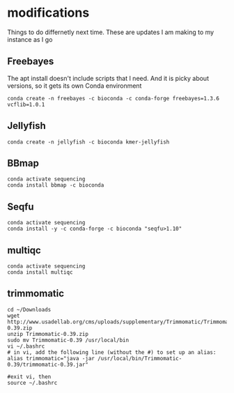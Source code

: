 # modifications

Things to do differnetly next time.  These are updates I am making to my instance as I go

## Freebayes

The apt install doesn't include scripts that  I need.  And it is picky about versions, so it gets its own Conda environment

```
conda create -n freebayes -c bioconda -c conda-forge freebayes=1.3.6 vcflib=1.0.1
```

## Jellyfish

```
conda create -n jellyfish -c bioconda kmer-jellyfish
```

## BBmap

```
conda activate sequencing
conda install bbmap -c bioconda
```
## Seqfu

```
conda activate sequencing
conda install -y -c conda-forge -c bioconda "seqfu>1.10"
```

## multiqc

```
conda activate sequencing
conda install multiqc
```

## trimmomatic

```
cd ~/Downloads
wget http://www.usadellab.org/cms/uploads/supplementary/Trimmomatic/Trimmomatic-0.39.zip
unzip Trimmomatic-0.39.zip
sudo mv Trimmomatic-0.39 /usr/local/bin
vi ~/.bashrc
# in vi, add the following line (without the #) to set up an alias:
alias trimmomatic="java -jar /usr/local/bin/Trimmomatic-0.39/trimmomatic-0.39.jar"

#exit vi, then
source ~/.bashrc
```
